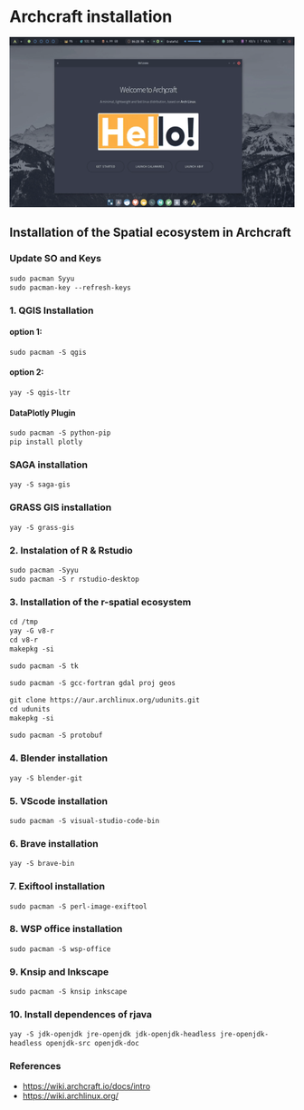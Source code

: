 # **Archcraft installation**

<p align="center">
 <img src="mp4/p1.gif" width="600px" height="300px">
</p>

## **Installation of the Spatial ecosystem in Archcraft**

### Update SO and Keys

```
sudo pacman Syyu
sudo pacman-key --refresh-keys
```


### **1. QGIS Installation**
#### option 1:
```
sudo pacman -S qgis
```
#### option 2:

```
yay -S qgis-ltr 
```

#### DataPlotly Plugin
```
sudo pacman -S python-pip
pip install plotly
```

### SAGA installation

```
yay -S saga-gis
```

### GRASS GIS installation

```
yay -S grass-gis
```

### **2. Instalation of R & Rstudio** 

```
sudo pacman -Syyu
sudo pacman -S r rstudio-desktop
```
### **3. Installation of the r-spatial ecosystem**

```
cd /tmp
yay -G v8-r   
cd v8-r
makepkg -si
```
```
sudo pacman -S tk
```

```
sudo pacman -S gcc-fortran gdal proj geos
```
```
git clone https://aur.archlinux.org/udunits.git
cd udunits
makepkg -si
```

```
sudo pacman -S protobuf
```

### **4. Blender installation**

```
yay -S blender-git
```

### **5. VScode installation**

```
sudo pacman -S visual-studio-code-bin
```
### **6. Brave installation**

```
yay -S brave-bin
```
### **7. Exiftool installation**

```
sudo pacman -S perl-image-exiftool
```
### **8. WSP office installation**

```
sudo pacman -S wsp-office
```
### **9. Knsip and Inkscape**

```
sudo pacman -S knsip inkscape
```

### **10. Install dependences of rjava**

```
yay -S jdk-openjdk jre-openjdk jdk-openjdk-headless jre-openjdk-headless openjdk-src openjdk-doc
```

### References 

- https://wiki.archcraft.io/docs/intro
- https://wiki.archlinux.org/
